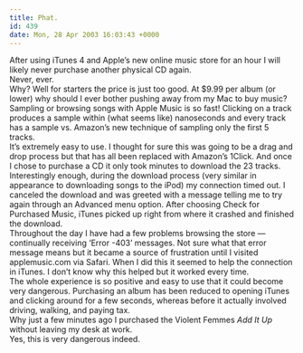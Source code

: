 ```yaml
---
title: Phat.
id: 439
date: Mon, 28 Apr 2003 16:03:43 +0000
---
```


After using iTunes 4 and Apple’s new online music store for an hour I will likely never purchase another physical <span class="caps">CD</span> again.  
 Never, ever.  
 Why? Well for starters the price is just too good. At $9.99 per album (or lower) why should I ever bother pushing away from my Mac to buy music?  
 Sampling or browsing songs with Apple Music is so fast! Clicking on a track produces a sample within (what seems like) nanoseconds and every track has a sample vs. Amazon’s new technique of sampling only the first 5 tracks.  
 It’s extremely easy to use. I thought for sure this was going to be a drag and drop process but that has all been replaced with Amazon’s 1Click. And once I chose to purchase a <span class="caps">CD</span> it only took minutes to download the 23 tracks.  
 Interestingly enough, during the download process (very similar in appearance to downloading songs to the iPod) my connection timed out. I canceled the download and was greeted with a message telling me to try again through an Advanced menu option. After choosing Check for Purchased Music, iTunes picked up right from where it crashed and finished the download.  
 Throughout the day I have had a few problems browsing the store — continually receiving ‘Error -403’ messages. Not sure what that error message means but it became a source of frustration until I visited applemusic.com via Safari. When I did this it seemed to help the connection in iTunes. I don’t know why this helped but it worked every time.  
 The whole experience is so positive and easy to use that it could become very dangerous. Purchasing an album has been reduced to opening iTunes and clicking around for a few seconds, whereas before it actually involved driving, walking, and paying tax.  
 Why just a few minutes ago I purchased the Violent Femmes *Add It Up* without leaving my desk at work.  
 Yes, this is very dangerous indeed.


